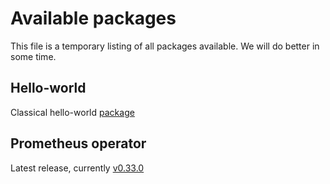 # Available packages

This file is a temporary listing of all packages available. We will do better in some time.

## Hello-world

Classical hello-world [package](https://github.com/night-gold/armada-hello-world)

## Prometheus operator

Latest release, currently [v0.33.0](https://github.com/night-gold/armada-prometheus-operator)
